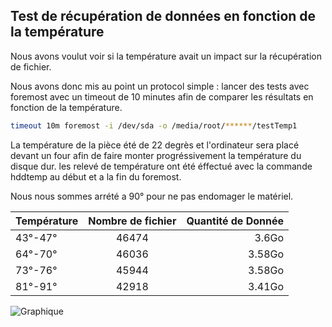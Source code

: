 ## Test de récupération de données en fonction de la température

Nous avons voulut voir si la température avait un impact sur la récupération de fichier. 

Nous avons donc mis au point un protocol simple : lancer des tests avec foremost avec un timeout de 10 minutes afin de comparer les résultats en fonction de la température.
```bash 
timeout 10m foremost -i /dev/sda -o /media/root/******/testTemp1 
```
La température de la pièce été de 22 degrès et l'ordinateur sera placé devant un four afin de faire monter progréssivement la température du disque dur.
les relevé de température ont été éffectué avec la commande hddtemp au début et a la fin du foremost.

Nous nous sommes arrété a 90° pour ne pas endomager le matériel.



| Température   | Nombre de fichier  | Quantité de Donnée  |
| ------------- |:------------------:| -------------------:|
| 43°-47°       | 46474              | 3.6Go               |
| 64°-70°       | 46036              | 3.58Go              |
| 73°-76°       | 45944              | 3.58Go              |
| 81°-91°       | 42918              | 3.41Go              |

![Graphique](https://github.com/hubos89/ProjectForensic/blob/master/Test%20de%20Temp%C3%A9rature/GraphTemperature.png "Nombre de Fichier et Quantitées de données en fonction de la température")
